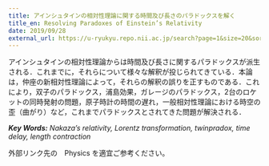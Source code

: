 ```yaml
---
title: アインシュタインの相対性理論に関する時間及び長さのパラドックスを解く
title_en: Resolving Paradoxes of Einstein’s Relativity
date: 2019/09/28
external_url: https://u-ryukyu.repo.nii.ac.jp/search?page=1&size=20&sort=-createdate&search_type=2&q=1657698443681&timestamp=1658722077.3386552
---
```

アインシュタインの相対性理論からは時間及び長さに関するパラドックスが派生される．これまでに，それらについて様々な解釈が投じられてきている．本論は，仲座の新相対性理論によって，それらの解釈の誤りを正すものである．これにより，双子のパラドックス，浦島効果，ガレージのパラドックス，2台のロケットの同時発射の問題，原子時計の時間の遅れ，一般相対性理論における時空の歪（曲がり）など，これまでパラドックスとされてきた問題が解決される．

***Key Words:*** *Nakaza’s relativity, Lorentz transformation, twinpradox, time delay, length contraction*



外部リンク先の　Physics を適宜ご参考ください。